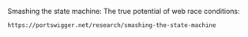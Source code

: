 Smashing the state machine: The true potential of web race conditions:
```bash
https://portswigger.net/research/smashing-the-state-machine
```

